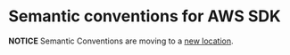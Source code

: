 # Semantic conventions for AWS SDK

**NOTICE** Semantic Conventions are moving to a
[new location](http://github.com/open-telemetry/semantic-conventions).
